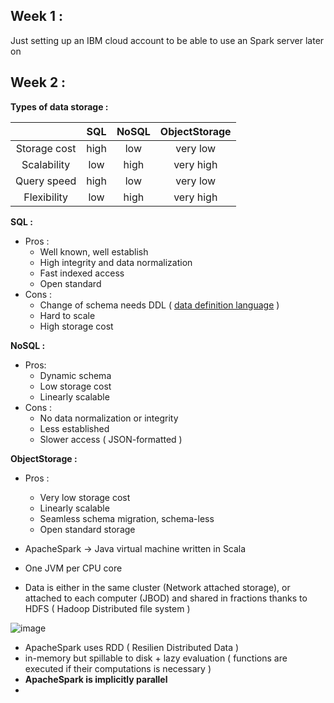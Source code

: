 ## Week 1 :

Just setting up an IBM cloud account to be able to use an Spark server later on

## Week 2 :

**Types of data storage :**

|   | SQL | NoSQL      | ObjectStorage |
| :-----------: | :-----------: | :-----------: | :-----------: |
| Storage cost      | high       | low | very low 
| Scalability   | low        | high | very high
| Query speed      | high       | low | very low
| Flexibility   | low        | high  | very high

**SQL :**
* Pros :
  * Well known, well establish
  * High integrity and data normalization
  * Fast indexed access
  * Open standard
* Cons : 
  * Change of schema needs DDL ( [data definition language](https://www.techopedia.com/definition/1175/data-definition-language-ddl) )
  * Hard to scale
  * High storage cost

**NoSQL :** 
* Pros:
  * Dynamic schema
  * Low storage cost
  * Linearly scalable
* Cons :
  * No data normalization or integrity
  * Less established
  * Slower access ( JSON-formatted )
  
**ObjectStorage :**
* Pros :
  * Very low storage cost 
  * Linearly scalable
  * Seamless schema migration, schema-less
  * Open standard storage
  
* ApacheSpark -> Java virtual machine written in Scala
* One JVM per CPU core
* Data is either in the same cluster (Network attached storage), or attached to each computer (JBOD) and shared in fractions  thanks to HDFS ( Hadoop Distributed file system ) 

![image](https://user-images.githubusercontent.com/86613710/170888929-3b4a2813-dd1c-4457-9d61-7e548bd152c0.png)

* ApacheSpark uses RDD ( Resilien Distributed Data )
* in-memory but spillable to disk + lazy evaluation ( functions are executed if their computations is necessary )
* **ApacheSpark is implicitly parallel**
* 
